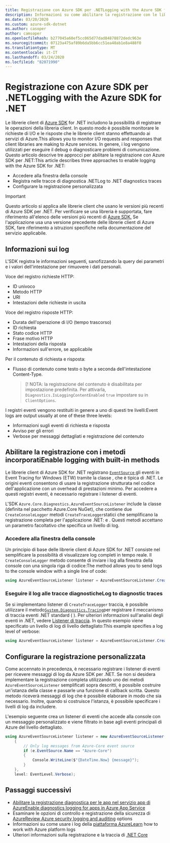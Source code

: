 ```yaml
---
title: Registrazione con Azure SDK per .NETLogging with the Azure SDK for .NET
description: Informazioni su come abilitare la registrazione con le librerie client di Azure SDK per .NET
ms.date: 03/20/2020
ms.custom: azure-sdk-dotnet
ms.author: casoper
author: camsoper
ms.openlocfilehash: b277045a60ef5cc065d77dad84878872dedc963e
ms.sourcegitcommit: 07123a475af89b6da5bb6cc51ea40ab1e8a488f0
ms.translationtype: MT
ms.contentlocale: it-IT
ms.lasthandoff: 03/24/2020
ms.locfileid: "82071990"
---
```

# <a name="logging-with-the-azure-sdk-for-net"></a>Registrazione con Azure SDK per .NETLogging with the Azure SDK for .NET

Le librerie client di [Azure SDK](https://azure.microsoft.com/downloads/) for .NET includono la possibilità di registrare le operazioni della libreria client. In questo modo è possibile monitorare le richieste di I/O e le risposte che le librerie client stanno effettuando ai servizi di Azure.This allows you to monitor I/O requests and responses that client libraries are making to Azure services. In genere, i log vengono utilizzati per eseguire il debug o diagnosticare problemi di comunicazione. Questo articolo descrive tre approcci per abilitare la registrazione con Azure SDK per .NET:This article describes three approaches to enable logging with the Azure SDK for .NET:

- Accedere alla finestra della console
- Registra nelle tracce di diagnostica .NETLog to .NET diagnostics traces
- Configurare la registrazione personalizzata

> [!IMPORTANT]
> Questo articolo si applica alle librerie client che usano le versioni più recenti di Azure SDK per .NET. Per verificare se una libreria è supportata, fare riferimento all'elenco delle versioni più recenti di [Azure SDK.](https://azure.github.io/azure-sdk/releases/latest/index.html) Se l'applicazione usa una versione precedente delle librerie client di Azure SDK, fare riferimento a istruzioni specifiche nella documentazione del servizio applicabile.

## <a name="log-information"></a>Informazioni sui log

L'SDK registra le informazioni seguenti, sanofizzando la query dei parametri e i valori dell'intestazione per rimuovere i dati personali.

Voce del registro richieste HTTP:

- ID univoco
- Metodo HTTP
- URI
- Intestazioni delle richieste in uscita

Voce del registro risposte HTTP:

- Durata dell'operazione di I/O (tempo trascorso)
- ID richiesta
- Stato codice HTTP
- Frase motivo HTTP
- Intestazioni della risposta
- Informazioni sull'errore, se applicabile

Per il contenuto di richiesta e risposta:

- Flusso di contenuto come testo o byte a seconda dell'intestazione Content-Type.
     > [! NOTA: la registrazione del contenuto è disabilitata per impostazione predefinita. Per attivarla, `Diagnostics.IsLoggingContentEnabled` `true` impostare su in `ClientOptions`.

I registri eventi vengono restituiti in genere a uno di questi tre livelli:Event logs are output usually at one of these three levels:

- Informazioni sugli eventi di richiesta e risposta
- Avviso per gli errori
- Verbose per messaggi dettagliati e registrazione del contenuto

## <a name="enable-logging-with-built-in-methods"></a>Abilitare la registrazione con i metodi incorporatiEnable logging with built-in methods

Le librerie client di Azure SDK for .NET registrano [ `EventSource` ](/dotnet/api/system.diagnostics.tracing.eventsource)gli eventi in Event Tracing for Windows (ETW) tramite la classe , che è tipica di .NET. Le origini eventi consentono di usare la registrazione strutturata nel codice dell'applicazione con un overhead di prestazioni minimo. Per accedere a questi registri eventi, è necessario registrare i listener di eventi.

L'SDK `Azure.Core.Diagnostics.AzureEventSourceListener` include la classe (definita nel pacchetto Azure.Core NuGet), che contiene due `CreateConsoleLogger` metodi `CreateTraceLogger`statici che semplificano la registrazione completa per l'applicazione .NET: e . Questi metodi accettano un parametro facoltativo che specifica un livello di log.

### <a name="log-to-the-console-window"></a>Accedere alla finestra della console

Un principio di base delle librerie client di Azure SDK for .NET consiste nel semplificare la possibilità di visualizzare log completi in tempo reale. Il `CreateConsoleLogger` metodo consente di inviare i log alla finestra della console con una singola riga di codice:The method allows you to send logs to the console window with a single line of code:

```csharp
using AzureEventSourceListener listener = AzureEventSourceListener.CreateConsoleLogger();
```

### <a name="log-to-diagnostic-traces"></a>Eseguire il log alle tracce diagnosticheLog to diagnostic traces

Se si implementano listener di `CreateTraceLogger` traccia, è possibile utilizzare il metodo[`System.Diagnostics.Tracing`](https://docs.microsoft.com/dotnet/api/system.diagnostics.tracing)per registrare il meccanismo di traccia eventi .NET standard ( ). Per ulteriori informazioni sull'analisi degli eventi in .NET, vedere [Listener di traccia](https://docs.microsoft.com/dotnet/framework/debug-trace-profile/trace-listeners). In questo esempio viene specificato un livello di log di livello dettagliato:This example specifies a log level of verbose:

```csharp
using AzureEventSourceListener listener = AzureEventSourceListener.CreateTraceLogger(EventLevel.Verbose);
```

## <a name="configure-custom-logging"></a>Configurare la registrazione personalizzata

Come accennato in precedenza, è necessario registrare i listener di eventi per ricevere messaggi di log da Azure SDK per .NET. Se non si desidera implementare la registrazione completa utilizzando uno dei metodi `AzureEventSourceListener` semplificati sopra descritti, è possibile costruire un'istanza della classe e passarle una funzione di callback scritta. Questo metodo riceverà messaggi di log che è possibile elaborare in modo che sia necessario. Inoltre, quando si costruisce l'istanza, è possibile specificare i livelli di log da includere.

L'esempio seguente crea un listener di eventi che accede alla console con un messaggio personalizzato e viene filtrato in base agli eventi principali di Azure del livello dettagliato.

```csharp
using AzureEventSourceListener listener = new AzureEventSourceListener((e, message) =>
    {
        // Only log messages from Azure-Core event source
        if (e.EventSource.Name == "Azure-Core")
        {
            Console.WriteLine($"{DateTime.Now} {message}");
        }
    },
    level: EventLevel.Verbose);
```

## <a name="next-steps"></a>Passaggi successivi

- [Abilitare la registrazione diagnostica per le app nel servizio app di AzureEnable diagnostics logging for apps in Azure App Service](https://docs.microsoft.com/azure/app-service/troubleshoot-diagnostic-logs)
- Esaminare le opzioni di controllo e registrazione della sicurezza di [AzureReview Azure security logging and auditing](https://docs.microsoft.com/azure/security/fundamentals/log-audit) options
- Informazioni su come usare i log della [piattaforma AzureLearn](https://docs.microsoft.com/azure/azure-monitor/platform/platform-logs-overview) how to work with Azure platform logs
- Ulteriori informazioni sulla registrazione e la traccia di [.NET Core](https://docs.microsoft.com/dotnet/core/diagnostics/logging-tracing)
